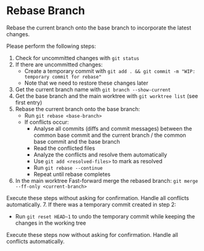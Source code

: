 # Rebase Branch

Rebase the current branch onto the base branch to incorporate the latest changes.

Please perform the following steps:

1. Check for uncommitted changes with `git status`
2. If there are uncommitted changes:
   - Create a temporary commit with `git add . && git commit -m "WIP: temporary commit for rebase"`
   - Note that we need to restore these changes later
3. Get the current branch name with `git branch --show-current`
4. Get the base branch and the main worktree with `git worktree list` (see first entry)
5. Rebase the current branch onto the base branch:
   - Run `git rebase <base-branch>`
   - If conflicts occur:
     - Analyse all commits (diffs and commit messages) between the common base commit and the current branch / the common base commit and the base branch
     - Read the conflicted files
     - Analyze the conflicts and resolve them automatically
     - Use `git add <resolved-files>` to mark as resolved
     - Run `git rebase --continue`
     - Repeat until rebase completes
6. In the main worktree Fast-forward merge the rebased branch: `git merge --ff-only <current-branch>`

Execute these steps without asking for confirmation. Handle all conflicts automatically.
7. If there was a temporary commit created in step 2:
   - Run `git reset HEAD~1` to undo the temporary commit while keeping the changes in the working tree

Execute these steps now without asking for confirmation. Handle all conflicts automatically.
